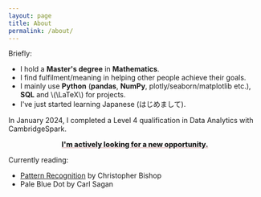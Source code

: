 ```yaml
---
layout: page
title: About
permalink: /about/
---
```


Briefly:

- I hold a <strong>Master's degree</strong> in <strong>Mathematics</strong>.
- I find fulfilment/meaning in helping other people achieve their goals.
- I mainly use <strong>Python</strong> (<strong>pandas</strong>, <strong>NumPy</strong>, plotly/seaborn/matplotlib etc.), <strong>SQL</strong> and \\(\LaTeX\\) for projects.
- I've just started learning Japanese (はじめまして).

In January 2024, I completed a Level 4 qualification in Data Analytics with CambridgeSpark.
<!-- <del class="doublestrike">The final project, a Netflix dataset analysis, can be found <a href="/portfolio/2024/01/18/netflix/">here</a></del>. I'll remove the strikethrough once I've uploaded it! -->

<p style="text-align:center; text-decoration:underline; text-decoration-color: #d4a0a0; font-weight: 800">I'm actively looking for a new opportunity.</p>

Currently reading:
- <a href="https://www.microsoft.com/en-us/research/uploads/prod/2006/01/Bishop-Pattern-Recognition-and-Machine-Learning-2006.pdf">Pattern Recognition</a> by Christopher Bishop
- Pale Blue Dot by Carl Sagan

<!-- Currently playing (at a snail's pace):
- Final Fantasy XIII -->